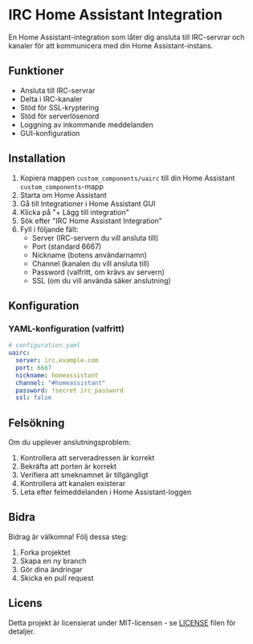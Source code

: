 # IRC Home Assistant Integration

En Home Assistant-integration som låter dig ansluta till IRC-servrar och kanaler för att kommunicera med din Home Assistant-instans.

## Funktioner

- Ansluta till IRC-servrar
- Delta i IRC-kanaler
- Stöd för SSL-kryptering
- Stöd för serverlösenord
- Loggning av inkommande meddelanden
- GUI-konfiguration

## Installation

1. Kopiera mappen `custom_components/uairc` till din Home Assistant `custom_components`-mapp
2. Starta om Home Assistant
3. Gå till Integrationer i Home Assistant GUI
4. Klicka på "+ Lägg till integration"
5. Sök efter "IRC Home Assistant Integration"
6. Fyll i följande fält:
   - Server (IRC-servern du vill ansluta till)
   - Port (standard 6667)
   - Nickname (botens användarnamn)
   - Channel (kanalen du vill ansluta till)
   - Password (valfritt, om krävs av servern)
   - SSL (om du vill använda säker anslutning)

## Konfiguration

### YAML-konfiguration (valfritt)

```yaml
# configuration.yaml
uairc:
  server: irc.example.com
  port: 6667
  nickname: homeassistant
  channel: "#homeassistant"
  password: !secret irc_password
  ssl: false
```

## Felsökning

Om du upplever anslutningsproblem:

1. Kontrollera att serveradressen är korrekt
2. Bekräfta att porten är korrekt
3. Verifiera att smeknamnet är tillgängligt
4. Kontrollera att kanalen existerar
5. Leta efter felmeddelanden i Home Assistant-loggen

## Bidra

Bidrag är välkomna! Följ dessa steg:

1. Forka projektet
2. Skapa en ny branch
3. Gör dina ändringar
4. Skicka en pull request

## Licens

Detta projekt är licensierat under MIT-licensen - se [LICENSE](LICENSE) filen för detaljer. 